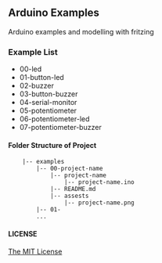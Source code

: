 ## Arduino Examples

Arduino examples and modelling with fritzing

### Example List

- 00-led
- 01-button-led
- 02-buzzer
- 03-button-buzzer
- 04-serial-monitor
- 05-potentiometer
- 06-potentiometer-led
- 07-potentiometer-buzzer

#### Folder Structure of Project

```
	|-- examples
		|-- 00-project-name
			|-- project-name
				|-- project-name.ino
			|-- README.md
			|-- assests
				|-- project-name.png
		|-- 01-
		...
```

#### LICENSE

[The MIT License]

[The MIT License]: https://github.com/arslanbilal/arduino-examples/blob/master/LICENSE
